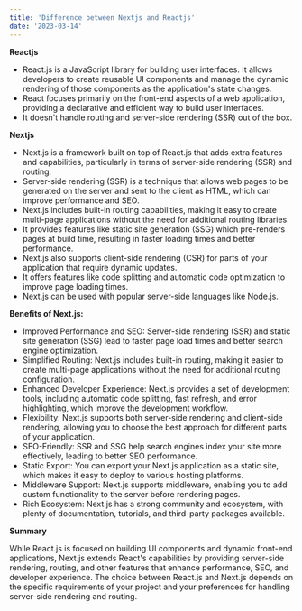 ```yaml
---
title: 'Difference between Nextjs and Reactjs'
date: '2023-03-14'
---
```


**Reactjs**

- React.js is a JavaScript library for building user interfaces. It allows developers to create reusable UI components and manage the dynamic rendering of those components as the application's state changes.
- React focuses primarily on the front-end aspects of a web application, providing a declarative and efficient way to build user interfaces.
- It doesn't handle routing and server-side rendering (SSR) out of the box.

**Nextjs**

- Next.js is a framework built on top of React.js that adds extra features and capabilities, particularly in terms of server-side rendering (SSR) and routing.
- Server-side rendering (SSR) is a technique that allows web pages to be generated on the server and sent to the client as HTML, which can improve performance and SEO.
- Next.js includes built-in routing capabilities, making it easy to create multi-page applications without the need for additional routing libraries.
- It provides features like static site generation (SSG) which pre-renders pages at build time, resulting in faster loading times and better performance.
- Next.js also supports client-side rendering (CSR) for parts of your application that require dynamic updates.
- It offers features like code splitting and automatic code optimization to improve page loading times.
- Next.js can be used with popular server-side languages like Node.js.

**Benefits of Next.js:**

- Improved Performance and SEO: Server-side rendering (SSR) and static site generation (SSG) lead to faster page load times and better search engine optimization.
- Simplified Routing: Next.js includes built-in routing, making it easier to create multi-page applications without the need for additional routing configuration.
- Enhanced Developer Experience: Next.js provides a set of development tools, including automatic code splitting, fast refresh, and error highlighting, which improve the development workflow.
- Flexibility: Next.js supports both server-side rendering and client-side rendering, allowing you to choose the best approach for different parts of your application.
- SEO-Friendly: SSR and SSG help search engines index your site more effectively, leading to better SEO performance.
- Static Export: You can export your Next.js application as a static site, which makes it easy to deploy to various hosting platforms.
- Middleware Support: Next.js supports middleware, enabling you to add custom functionality to the server before rendering pages.
- Rich Ecosystem: Next.js has a strong community and ecosystem, with plenty of documentation, tutorials, and third-party packages available.

**Summary**

 While React.js is focused on building UI components and dynamic front-end applications, Next.js extends React's capabilities by providing server-side rendering, routing, and other features that enhance performance, SEO, and developer experience. The choice between React.js and Next.js depends on the specific requirements of your project and your preferences for handling server-side rendering and routing.
